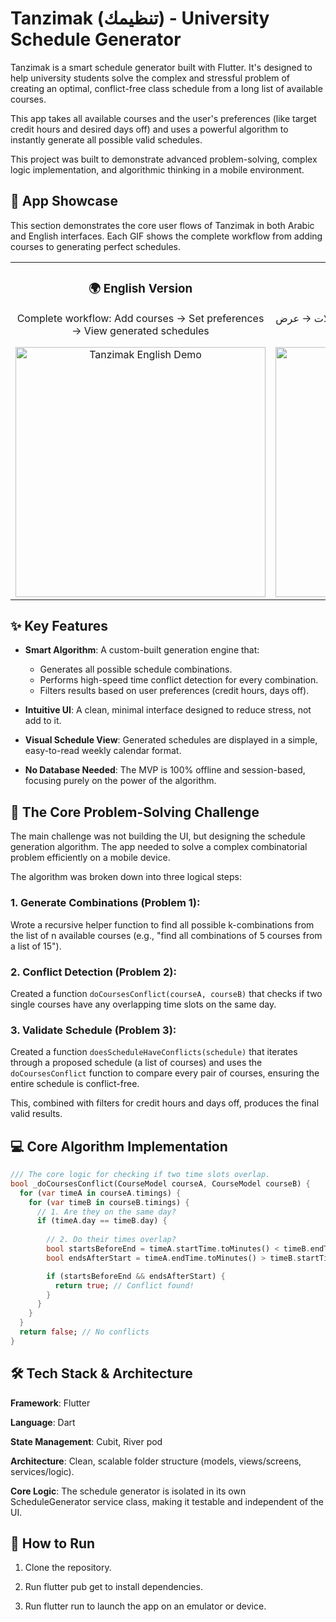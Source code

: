 # Tanzimak (تنظيمك) - University Schedule Generator

Tanzimak is a smart schedule generator built with Flutter. It's designed to help university students solve the complex and stressful problem of creating an optimal, conflict-free class schedule from a long list of available courses.

This app takes all available courses and the user's preferences (like target credit hours and desired days off) and uses a powerful algorithm to instantly generate all possible valid schedules.

This project was built to demonstrate advanced problem-solving, complex logic implementation, and algorithmic thinking in a mobile environment.

## 📱 App Showcase

This section demonstrates the core user flows of Tanzimak in both Arabic and English interfaces. Each GIF shows the complete workflow from adding courses to generating perfect schedules.

<table>
  <tr>
    <td align="center">
      <h3>🌍 English Version</h3>
      <p>Complete workflow: Add courses → Set preferences → View generated schedules</p>
      <img src="https://raw.githubusercontent.com/ZakariaAshraf/Tanzimak/master/Tanzimak GIF-EN.gif" alt="Tanzimak English Demo" width="400">
    </td>
    <td align="center">
      <h3>🌍 النسخة العربية</h3>
      <p>سير العمل الكامل: إضافة المواد → تحديد التفضيلات → عرض الجداول المُنظمة</p>
      <img src="https://raw.githubusercontent.com/ZakariaAshraf/Tanzimak/master/Tanzimak GIF-AR.gif" alt="عرض تنظيمك بالعربية" width="400">
    </td>
  </tr>
</table>

## ✨ Key Features

- **Smart Algorithm**: A custom-built generation engine that:
    - Generates all possible schedule combinations.
    - Performs high-speed time conflict detection for every combination.
    - Filters results based on user preferences (credit hours, days off).

- **Intuitive UI**: A clean, minimal interface designed to reduce stress, not add to it.

- **Visual Schedule View**: Generated schedules are displayed in a simple, easy-to-read weekly calendar format.

- **No Database Needed**: The MVP is 100% offline and session-based, focusing purely on the power of the algorithm.

## 🧠 The Core Problem-Solving Challenge

The main challenge was not building the UI, but designing the schedule generation algorithm. The app needed to solve a complex combinatorial problem efficiently on a mobile device.

The algorithm was broken down into three logical steps:

### 1. Generate Combinations (Problem 1):
Wrote a recursive helper function to find all possible k-combinations from the list of n available courses (e.g., "find all combinations of 5 courses from a list of 15").

### 2. Conflict Detection (Problem 2):
Created a function `doCoursesConflict(courseA, courseB)` that checks if two single courses have any overlapping time slots on the same day.

### 3. Validate Schedule (Problem 3):
Created a function `doesScheduleHaveConflicts(schedule)` that iterates through a proposed schedule (a list of courses) and uses the `doCoursesConflict` function to compare every pair of courses, ensuring the entire schedule is conflict-free.

This, combined with filters for credit hours and days off, produces the final valid results.

## 💻 Core Algorithm Implementation

```dart
/// The core logic for checking if two time slots overlap.
bool _doCoursesConflict(CourseModel courseA, CourseModel courseB) {
  for (var timeA in courseA.timings) {
    for (var timeB in courseB.timings) {
      // 1. Are they on the same day?
      if (timeA.day == timeB.day) {
        
        // 2. Do their times overlap?
        bool startsBeforeEnd = timeA.startTime.toMinutes() < timeB.endTime.toMinutes();
        bool endsAfterStart = timeA.endTime.toMinutes() > timeB.startTime.toMinutes();

        if (startsBeforeEnd && endsAfterStart) {
          return true; // Conflict found!
        }
      }
    }
  }
  return false; // No conflicts
}
```
## 🛠 Tech Stack & Architecture
**Framework**: Flutter

**Language**: Dart

**State Management**: Cubit, River pod

**Architecture**: Clean, scalable folder structure (models, views/screens, services/logic).

**Core Logic**: The schedule generator is isolated in its own ScheduleGenerator service class, making it testable and independent of the UI.

## 🚀 How to Run
1. Clone the repository.

2. Run flutter pub get to install dependencies.

3. Run flutter run to launch the app on an emulator or device.
